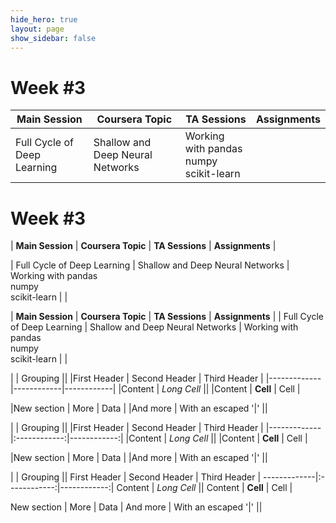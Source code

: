 ```yaml
---
hide_hero: true
layout: page
show_sidebar: false
---
```


# Week #3
| Main Session 	| Coursera Topic	| TA Sessions 	| Assignments 	|
|----|----|----|----|
| Full Cycle of Deep Learning	| Shallow and Deep Neural Networks 	| Working with pandas<br>numpy<br>scikit-learn 	|  	|

# Week #3
| **Main Session** 	| **Coursera Topic**	| **TA Sessions** 	| **Assignments** 	|

| Full Cycle of Deep Learning	| Shallow and Deep Neural Networks 	| Working with pandas<br>numpy<br>scikit-learn 	|  	|

| **Main Session** 	| **Coursera Topic**	| **TA Sessions** 	| **Assignments** 	|
| Full Cycle of Deep Learning	| Shallow and Deep Neural Networks 	| Working with pandas<br>numpy<br>scikit-learn 	|  	|

|             |          Grouping           ||
|First Header  | Second Header | Third Header |
|-------------|------------|------------|
|Content       |          *Long Cell*        ||
|Content       |   **Cell**    |         Cell |

|New section   |     More      |         Data |
|And more      | With an escaped '\|'         ||


|             |          Grouping           ||
|First Header  | Second Header | Third Header |
|-------------|:------------:|------------:|
|Content       |          *Long Cell*        ||
|Content       |   **Cell**    |         Cell |

|New section   |     More      |         Data |
|And more      | With an escaped '\|'         ||

|             |          Grouping           ||
First Header  | Second Header | Third Header |
-------------|:------------:|------------:|
Content       |          *Long Cell*        ||
Content       |   **Cell**    |         Cell |

New section   |     More      |         Data |
And more      | With an escaped '\|'         ||


